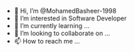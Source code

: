 - 👋 Hi, I’m @MohamedBasheer-1998
- 👀 I’m interested in Software Developer
- 🌱 I’m currently learning ...
- 💞️ I’m looking to collaborate on ...
- 📫 How to reach me ...

<!---
MohamedBasheer-1998/MohamedBasheer-1998 is a ✨ special ✨ repository because its `README.md` (this file) appears on your GitHub profile.
You can click the Preview link to take a look at your changes.
--->
